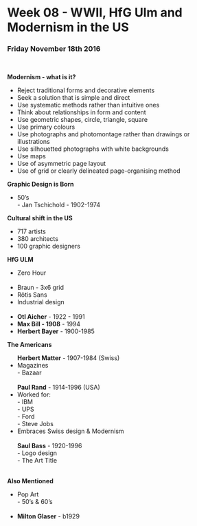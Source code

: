 <h1> Week 08 - WWII, HfG Ulm and Modernism in the US </h1>
<h3>Friday November 18th 2016</h3>

<br>

<b>Modernism - what is it?</b>

<ul>
<li>Reject traditional forms and decorative elements</li>
<li>Seek a solution that is simple and direct</li>
<li>Use systematic methods rather than intuitive ones</li>
<li>Think about relationships in form and content</li>
<li>Use geometric shapes, circle, triangle, square</li>
<li>Use primary colours</li>
<li>Use photographs and photomontage rather than drawings or illustrations</li>
<li>Use silhouetted photographs with white backgrounds</li>
<li>Use maps</li>
<li>Use of asymmetric page layout</li>
<li>Use of grid or clearly delineated page-organising method</li>
</ul>

<b>Graphic Design is Born</b>

<ul>
<li>50’s</li>
- Jan Tschichold - 1902-1974
</ul>

<b>Cultural shift in the US</b>

<ul>
<li>717 artists</li>
<li>380 architects</li>
<li>100 graphic designers</li>
</ul>

<b>HfG ULM</b>

<ul>
<li>Zero Hour</li>
<br>
<li>Braun - 3x6 grid</li>
<li>Rôtis Sans</li>
<li>Industrial design</li>
<br>
<li><b>Otl Aicher</b> - 1922 - 1991</li>
<li><b>Max Bill - 1908</b> - 1994</li>
<li><b>Herbert Bayer</b> - 1900-1985</li>
</ul>

<b>The Americans</b>
<ul>
<b>Herbert Matter</b> - 1907-1984 (Swiss)
<li>Magazines</li>
- Bazaar
<br><br>
<b>Paul Rand</b> - 1914-1996 (USA)
<li>Worked for:</li>
- IBM <br>
- UPS<br>
- Ford<br>
- Steve Jobs
<li>Embraces Swiss design & Modernism</li>
<br>
<b>Saul Bass</b> - 1920-1996<br>
- Logo design<br>
- The Art Title
</ul>
<br>
<b>Also Mentioned</b>
<ul>
<li>Pop Art</li>
- 50’s & 60’s
<br><br>
<li><b>Milton Glaser</b> - b1929</li>
</ul>
